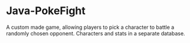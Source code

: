# Java-PokeFight

A custom made game, allowing players to pick a character to battle a randomly chosen opponent.
Characters and stats in a separate database.
